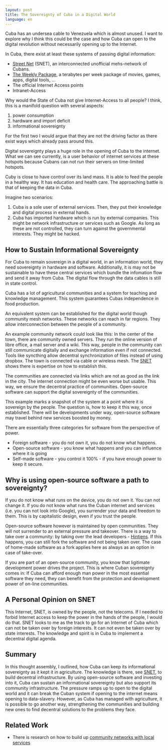 ```yaml
---
layout: post
title: The Sovereignty of Cuba in a Digital World
language: en
---
```


Cuba has an undersea cable to Venezuela which is almost unused.
I want to explore why I think this could be the case and how Cuba can
open to the digital revolution without necessarily opening up to the Internet.

<!-- more -->

In Cuba, there exist at least these systems of passing digital information:

- [Street Net][snet] (SNET), an interconnected unofficial mehs-network of Cubans.
- [The Weekly Package][the-weekly-package], a terabytes per week package of movies, games, apps, digital tools, ...
- The official Internet Access points
- Intranet-Access

Why would the State of Cuba not give Internet-Access to all people?
I think, this is a manifold question with several aspects:

1. power consumption
2. hardware and import deficit
3. informational sovereignty

For the first two I would argue that they are not the driving factor as there exist ways
which already pass around this.

Digital sovereignty plays a huge role in the opening of Cuba to the internet.
What we can see currently, is a user behavior of internet services at these hotspots because
Cubans can not run their servers on time-limited hotspots.

Cuby is close to have control over its land mass.
It is able to feed the people in a healthy way.
It has education and health care.
The approaching battle is that of keeping the data in Cuba.

Imagine two scenarios:
1. Cuba is a sole user of external services.
   Then, they put their knowledge and digital process in external hands.
2. Cuba has imported hardware which is run by external companies.
   This might be network infrastructure or services such as Google.
   As long as these are not controlled, they can turn against the governmental interests.
   They might be hacked.

How to Sustain Informational Sovereignty
----------------------------------------

For Cuba to remain sovereign in a digital world, in an information world,
they need sovereignty in hardware and software.
Additionally, it is may not be sustainable to have these central services which bundle the infomation flow and send it away from Cuba.
The digital flow through the data cables is still in state control.

Cuba has a lot of agricultural communities and a system for teaching and knowledge management.
This system guarantees Cubas independence in food production.

An equivalent system can be established for the digital world though community mesh networks.
These networks can reach in far regions.
They allow interconnection between the people of a community.

An example community network could look like this:
In the center of the town, there are community owned servers.
They run the online version of libre office, a mail server and a wiki.
This way, people in the community can still communicate digitally and exchange information even if not connected.
Tools like syncthing allow decentral synchronization of files instead of using dropbox.
The town is connected via cable or wireless mesh. The [SNET][snet] shows there is expertise on how to establish this.

The communities are connected via links which are not as good as the link in the city.
The internet connection might be even worse but usable.
This way, we ensure the decentral practice of communities.
Open-source software can support the digital sovereignty of the communities.

This example marks a snapshot of the system at a point where it is sovereign by the people.
The question is, how to keep it this way, once established.
There will be developments under way, open-source software may travel behind new
services boosted by money.

There are essentially three categories for software from the perspective of power.

- Foreign software - you do not own it, you do not know what happens.
- Open-source software - you know what happens and you can influence where it is going
- Self-made software - you control it 100% - if you have enough power to keep it secure.

Why is using open-source software a path to sovereignty?
--------------------------------------------------------

If you do not know what runs on the device, you do not own it. You can not change it.
If you do not know what runs the Cuban internet and services (i.e. you can not look into Google), you surrender your data and freedom to them.
This is by capitalistic design, even if you trust the people.

Open-source software however is maintained by open communities.
They will not surrender to an external pressure and takeover.
There is a way to take over a community: by taking over the lead developers - [Hintjens].
If this happens, you can still fork the software and not being taken over.
The case of home-made software as a fork applies here as always as an option in case of take-over.

If you are part of an open-source community, you know that ligitimate development power
drives the project.
This is where Cuban sovereignty comes in: If Cuba can afford enough man power in
the most essential software they need, they can benefit from the protection and
development power of on-line communities.

A Personal Opinion on SNET
--------------------------

This Internet, SNET, is owned by the people, not the telecoms.
If I needed to forbid Internet access to keep the power in the hands of the people, I would do that.
SNET looks to me as the track to go for an Internet of Cuba which can not be taken over by foreign interests.
It can not even be taken over by state interests.
The knowledge and spirit is in Cuba to implement a decentral digital
agenda.

Summary
-------

In this thought assembly, I outlined, how Cuba can keep its informational sovereignty
as it kept it in agriculture.
The knowledge is there, see [SNET][snet], to build decentral infrastructure.
By using open-source software and investing into it, Cuba can sustain an informational
sovereignty but also support its community infrastructure.
The pressure ramps up to open to the digital world and it can break the Cuban system if
opening to the internet means opening to data-slavery.
However, as Cuba has managed with agriculture, it is possible to go another way,
strengthening the communities and building new ones to find decentral solutions to the
problems they face.

Related Work
------------

- There is research on how to build up [community networks with local services][netcommons-3]




[snet]: https://www.polygon.com/features/2017/5/15/15625950/cuba-secret-gaming-network
[cuba-internet-wikipedia]: https://en.wikipedia.org/w/index.php?title=Internet_in_Cuba&oldid=818915472
[the-weekly-package]: https://www.youtube.com/watch?annotation_id=annotation_2868311713&feature=iv&src_vid=FFPjJM6yYS8&v=fTTno8D-b2E
[Hintjens]: http://hintjens.com/blog:68
[netcommons-3]: https://youtu.be/uuSxoWcOEwA?t=18m17s

